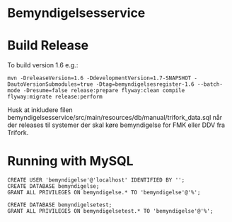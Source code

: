 Bemyndigelsesservice
===

Build Release
===
To build version 1.6 e.g.:

	mvn -DreleaseVersion=1.6 -DdevelopmentVersion=1.7-SNAPSHOT -DautoVersionSubmodules=true -Dtag=bemyndigelsesregister-1.6 --batch-mode -Dresume=false release:prepare flyway:clean compile flyway:migrate release:perform

Husk at inkludere filen bemyndigelsesservice/src/main/resources/db/manual/trifork_data.sql når der releases til systemer der skal køre bemyndigelse for FMK eller DDV fra Trifork.

Running with MySQL
===

```
CREATE USER 'bemyndigelse'@'localhost' IDENTIFIED BY '';
CREATE DATABASE bemyndigelse;
GRANT ALL PRIVILEGES ON bemyndigelse.* TO 'bemyndigelse'@'%';

CREATE DATABASE bemyndigelsetest;
GRANT ALL PRIVILEGES ON bemyndigelsetest.* TO 'bemyndigelse'@'%';
```


